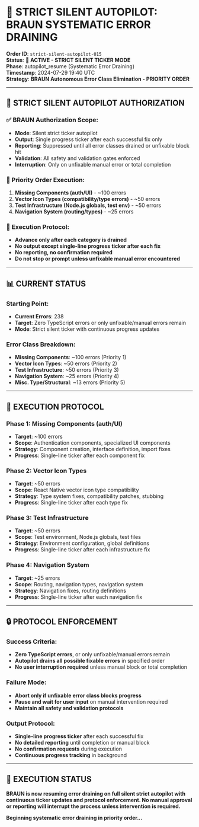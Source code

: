# 🚀 **STRICT SILENT AUTOPILOT: BRAUN SYSTEMATIC ERROR DRAINING**

**Order ID**: `strict-silent-autopilot-015`  
**Status**: 🚀 **ACTIVE - STRICT SILENT TICKER MODE**  
**Phase**: autopilot_resume (Systematic Error Draining)  
**Timestamp**: 2024-07-29 19:40 UTC  
**Strategy**: **BRAUN Autonomous Error Class Elimination - PRIORITY ORDER**

---

## 🚀 **STRICT SILENT AUTOPILOT AUTHORIZATION**

### **✅ BRAUN Authorization Scope:**
- **Mode**: Silent strict ticker autopilot
- **Output**: Single progress ticker after each successful fix only
- **Reporting**: Suppressed until all error classes drained or unfixable block hit
- **Validation**: All safety and validation gates enforced
- **Interruption**: Only on unfixable manual error or total completion

### **🎯 Priority Order Execution:**
1. **Missing Components (auth/UI)** - ~100 errors
2. **Vector Icon Types (compatibility/type errors)** - ~50 errors
3. **Test Infrastructure (Node.js globals, test env)** - ~50 errors
4. **Navigation System (routing/types)** - ~25 errors

### **🔧 Execution Protocol:**
- **Advance only after each category is drained**
- **No output except single-line progress ticker after each fix**
- **No reporting, no confirmation required**
- **Do not stop or prompt unless unfixable manual error encountered**

---

## 📊 **CURRENT STATUS**

### **Starting Point:**
- **Current Errors**: 238
- **Target**: Zero TypeScript errors or only unfixable/manual errors remain
- **Mode**: Strict silent ticker with continuous progress updates

### **Error Class Breakdown:**
- **Missing Components**: ~100 errors (Priority 1)
- **Vector Icon Types**: ~50 errors (Priority 2)
- **Test Infrastructure**: ~50 errors (Priority 3)
- **Navigation System**: ~25 errors (Priority 4)
- **Misc. Type/Structural**: ~13 errors (Priority 5)

---

## 🚀 **EXECUTION PROTOCOL**

### **Phase 1: Missing Components (auth/UI)**
- **Target**: ~100 errors
- **Scope**: Authentication components, specialized UI components
- **Strategy**: Component creation, interface definition, import fixes
- **Progress**: Single-line ticker after each component fix

### **Phase 2: Vector Icon Types**
- **Target**: ~50 errors
- **Scope**: React Native vector icon type compatibility
- **Strategy**: Type system fixes, compatibility patches, stubbing
- **Progress**: Single-line ticker after each type fix

### **Phase 3: Test Infrastructure**
- **Target**: ~50 errors
- **Scope**: Test environment, Node.js globals, test files
- **Strategy**: Environment configuration, global definitions
- **Progress**: Single-line ticker after each infrastructure fix

### **Phase 4: Navigation System**
- **Target**: ~25 errors
- **Scope**: Routing, navigation types, navigation system
- **Strategy**: Navigation fixes, routing definitions
- **Progress**: Single-line ticker after each navigation fix

---

## 🔒 **PROTOCOL ENFORCEMENT**

### **Success Criteria:**
- **Zero TypeScript errors**, or only unfixable/manual errors remain
- **Autopilot drains all possible fixable errors** in specified order
- **No user interruption required** unless manual block or total completion

### **Failure Mode:**
- **Abort only if unfixable error class blocks progress**
- **Pause and wait for user input** on manual intervention required
- **Maintain all safety and validation protocols**

### **Output Protocol:**
- **Single-line progress ticker** after each successful fix
- **No detailed reporting** until completion or manual block
- **No confirmation requests** during execution
- **Continuous progress tracking** in background

---

## 📝 **EXECUTION STATUS**

**BRAUN is now resuming error draining on full silent strict autopilot with continuous ticker updates and protocol enforcement. No manual approval or reporting will interrupt the process unless intervention is required.**

**Beginning systematic error draining in priority order...** 